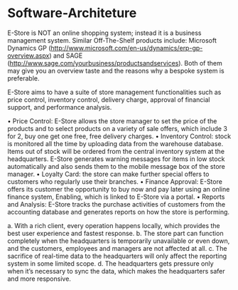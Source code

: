 # Software-Architeture
E-Store is NOT an online shopping system; instead it is a business management system. Similar Off-The-Shelf products include: Microsoft Dynamics GP (http://www.microsoft.com/en-us/dynamics/erp-gp-overview.aspx) and SAGE (http://www.sage.com/yourbusiness/productsandservices). Both of them may give you an overview taste and the reasons why a bespoke system is preferable. 

E-Store aims to have a suite of store management functionalities such as price control, inventory control, delivery charge, approval of financial support, and performance analysis. 

•	Price Control: E-Store allows the store manager to set the price of the products and to select products on a variety of sale offers, which include 3 for 2, buy one get one free, free delivery charges.
•	Inventory Control: stock is monitored all the time by uploading data from the warehouse database. Items out of stock will be ordered from the central inventory system at the headquarters. E-Store generates warning messages for items in low stock automatically and also sends them to the mobile message box of the store manager. 
•	Loyalty Card: the store can make further special offers to customers who regularly use their branches.
•	Finance Approval: E-Store offers its customer the opportunity to buy now and pay later using an online finance system, Enabling, which is linked to E-Store via a portal. 
•	Reports and Analysis: E-Store tracks the purchase activities of customers from the accounting database and generates reports on how the store is performing.

a.	With a rich client, every operation happens locally, which provides the best user experience and fastest response.
b.	The store part can function completely when the headquarters is temporarily unavailable or even down, and the customers, employees and managers are not affected at all.
c.	The sacrifice of real-time data to the headquarters will only affect the reporting system in some limited scope.
d.	The headquarters gets pressure only when it’s necessary to sync the data, which makes the headquarters safer and more responsive.
